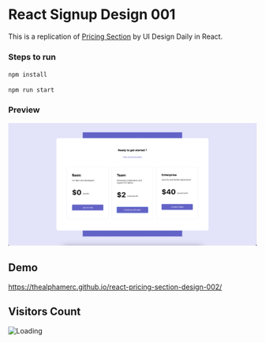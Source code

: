 # React Signup Design 001

This is a replication of [Pricing Section](https://dribbble.com/shots/14019613-Sign-up-form) by UI Design Daily in React.


### Steps to run

`npm install`

`npm run start`


### Preview
![](https://raw.githubusercontent.com/TheAlphamerc/react-pricing-section-design-002/main/screenshot/screenshot-001.png)

## Demo
https://thealphamerc.github.io/react-pricing-section-design-002/

## Visitors Count
<img align="left" src = "https://profile-counter.glitch.me/react-pricing-section-design-002//count.svg" alt ="Loading">
